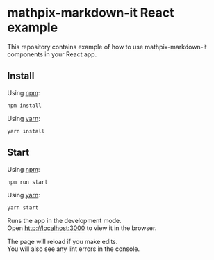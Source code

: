 # mathpix-markdown-it React example

This repository contains example of how to use mathpix-markdown-it components in your React app.

## Install

Using [npm](https://www.npmjs.com):

`npm install`

Using [yarn](https://classic.yarnpkg.com):

`yarn install`

## Start

Using [npm](https://www.npmjs.com):

`npm run start`

Using [yarn](https://classic.yarnpkg.com):

`yarn start`


Runs the app in the development mode.<br />
Open [http://localhost:3000](http://localhost:3000) to view it in the browser.

The page will reload if you make edits.<br />
You will also see any lint errors in the console.
